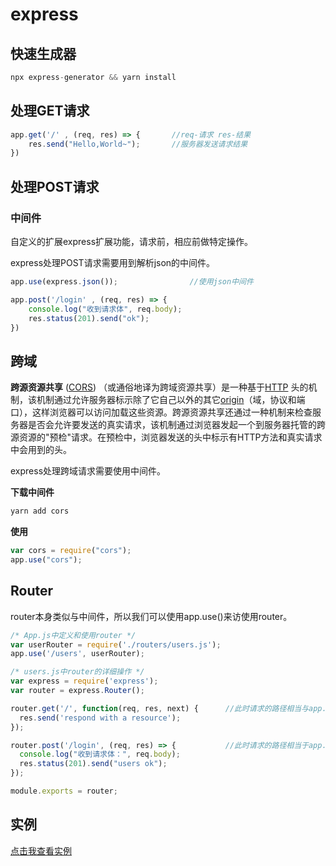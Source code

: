 # express

## 快速生成器

```javascript
npx express-generator && yarn install
```

## 处理GET请求

```javascript
app.get('/' , (req, res) => { 		//req-请求 res-结果
    res.send("Hello,World~");		//服务器发送请求结果
})
```



## 处理POST请求

### 中间件

自定义的扩展express扩展功能，请求前，相应前做特定操作。

express处理POST请求需要用到解析json的中间件。

```javascript
app.use(express.json());				//使用json中间件

app.post('/login' , (req, res) => {		
    console.log("收到请求体", req.body);
    res.status(201).send("ok");
})
```



## 跨域

**跨源资源共享** ([CORS](https://developer.mozilla.org/en-US/docs/Glossary/CORS)) （或通俗地译为跨域资源共享）是一种基于[HTTP](https://developer.mozilla.org/en-US/docs/Glossary/HTTP) 头的机制，该机制通过允许服务器标示除了它自己以外的其它[origin](https://developer.mozilla.org/en-US/docs/Glossary/Origin)（域，协议和端口），这样浏览器可以访问加载这些资源。跨源资源共享还通过一种机制来检查服务器是否会允许要发送的真实请求，该机制通过浏览器发起一个到服务器托管的跨源资源的"预检"请求。在预检中，浏览器发送的头中标示有HTTP方法和真实请求中会用到的头。

express处理跨域请求需要使用中间件。

**下载中间件**

```javascript
yarn add cors
```

**使用**

```javascript
var cors = require("cors");
app.use("cors");
```

## Router

router本身类似与中间件，所以我们可以使用app.use()来访使用router。

```javascript
/* App.js中定义和使用router */
var userRouter = require('./routers/users.js');
app.use('/users', userRouter);

/* users.js中router的详细操作 */
var express = require('express');
var router = express.Router();

router.get('/', function(req, res, next) {		//此时请求的路径相当与app.get('/users', ...)
  res.send('respond with a resource');
});

router.post('/login', (req, res) => {			//此时请求的路径相当于app.post('/users/login', ...)
  console.log("收到请求体：", req.body);
  res.status(201).send("users ok");
});

module.exports = router;

```

## 实例

[点击我查看实例](https://github.com/tohsaka888/expressExample)